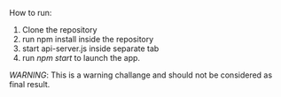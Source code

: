 How to run:

1. Clone the repository
2. run npm install inside the repository
3. start api-server.js inside separate tab
4. run _npm start_ to launch the app.

*WARNING*: This is a warning challange and should not be considered as final result.
